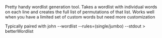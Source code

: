 Pretty handy wordlist generation tool. Takes a wordlist with individual words on each line and creates the full list of permutations of that list. Works well when you have a limited set of custom words but need more customization


Typically paired with john --wordlist --rules=(single/jumbo) --stdout > betterWordlist
